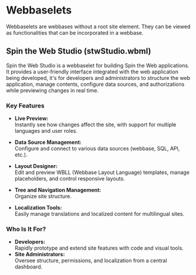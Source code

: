 # Webbaselets

Webbaselets are webbases without a root site element. They can be viewed as functionalities that can be incorporated in a webbase.

## Spin the Web Studio (stwStudio.wbml)

Spin the Web Studio is a webbaselet for building Spin the Web applications. It provides a user-friendly interface integrated with the web application being developed, it's for developers and administrators to structure the web application, manage contents, configure data sources, and authorizations while previewing changes in real time.

### Key Features

- **Live Preview:**  
  Instantly see how changes affect the site, with support for multiple languages and user roles.

- **Data Source Management:**  
  Configure and connect to various data sources (webbase, SQL, API, etc.).

- **Layout Designer:**  
  Edit and preview WBLL (Webbase Layout Language) templates, manage placeholders, and control responsive layouts.

- **Tree and Navigation Management:**  
  Organize site structure.

- **Localization Tools:**  
  Easily manage translations and localized content for multilingual sites.

### Who Is It For?

- **Developers:**  
  Rapidly prototype and extend site features with code and visual tools.
- **Site Administrators:**  
  Oversee structure, permissions, and localization from a central dashboard.
